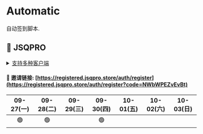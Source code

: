 # Automatic

自动签到脚本.



## 🎯 JSQPRO

<details>
  <summary><a href="https://jsqpro.link/doc/#/">支持多种客户端</a></summary>

  - **SSR**
  - **SSD**
  - **Clash**
  - **Surge**
  - **V2RayN**
  - **Kitsunebi**
  - **Surfboard**
  - **Quantumult**
  - **QuantumultX**
  - **Shadowrocket**
</details>




#### 🔗 邀请链接:  [https://registered.jsqpro.store/auth/register](https://registered.jsqpro.store/auth/register?code=NWbWPEZvEvBt)



<!-- @protocol:jsqpro:start -->
<!-- checked:2021-09-01T09:58:54;2021-09-02T09:59:10;2021-09-03T13:44:22;2021-09-04T13:44:39;2021-09-05T13:44:55;2021-09-06T13:45:06;2021-09-07T10:24:14;2021-09-08T10:24:30;2021-09-13T09:58:32;2021-09-14T09:58:48;2021-09-15T09:59:08;2021-09-22T09:20:38;2021-09-23T09:20:51;2021-09-24T09:21:08;2021-09-25T09:21:24;2021-09-26T09:21:41;2021-09-27T09:21:58;2021-09-28T09:22:15;2021-09-29T10:27:07 -->

| 09-27(一) | 09-28(二) | 09-29(三) | 09-30(四) | 10-01(五) | 10-02(六) | 10-03(日) |
| :-------: | :-------: | :-------: | :-------: | :-------: | :-------: | :-------: |
|    🟢     |    🟢     |           |    🟢     |           |           |           |

<!-- @protocol:jsqpro:end -->
